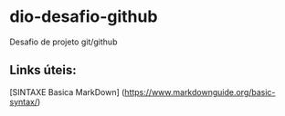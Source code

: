 # dio-desafio-github
Desafio de projeto git/github


## Links úteis:
[SINTAXE Basica MarkDown] (https://www.markdownguide.org/basic-syntax/)
